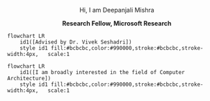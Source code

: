 
<p align="center">
Hi, I am Deepanjali Mishra
</p>

<p align="center"> <b>Research Fellow, Microsoft Research</p></b>



```mermaid
flowchart LR
    id1([Advised by Dr. Vivek Seshadri]) 
    style id1 fill:#bcbcbc,color:#990000,stroke:#bcbcbc,stroke-width:4px,   scale:1
```
 

```mermaid
flowchart LR
    id1([I am broadly interested in the field of Computer Architecture]) 
    style id1 fill:#bcbcbc,color:#990000,stroke:#bcbcbc,stroke-width:4px,   scale:1
```
  
        

    

